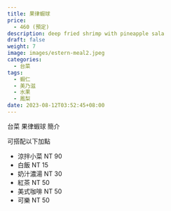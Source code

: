 ```yaml
---
title: 果律蝦球
price:
  - 460 (預定)
description: deep fried shrimp with pineapple sala
draft: false
weight: 7
image: images/estern-meal2.jpeg
categories:
  - 台菜
tags:
  - 蝦仁
  - 美乃滋
  - 水果
  - 鳳梨
date: 2023-08-12T03:52:45+08:00
---
```


台菜 果律蝦球 簡介

可搭配以下加點

- 涼拌小菜  NT 90
- 白飯 NT 15
- 奶汁濃湯 NT 30
- 紅茶  NT 50
- 美式咖啡 NT 50
- 可樂 NT 50

